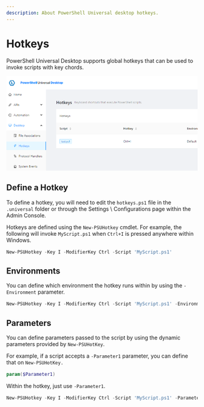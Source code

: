 ```yaml
---
description: About PowerShell Universal desktop hotkeys.
---
```


# Hotkeys

PowerShell Universal Desktop supports global hotkeys that can be used to invoke scripts with key chords.&#x20;

![Hotkeys Page in the Admin Console](<../.gitbook/assets/image (367).png>)

## Define a Hotkey

To define a hotkey, you will need to edit the `hotkeys.ps1` file in the `.universal` folder or through the Settings \ Configurations page within the Admin Console.&#x20;

Hotkeys are defined using the `New-PSUHotkey` cmdlet. For example, the following will invoke `MyScript.ps1` when `Ctrl+I` is pressed anywhere within Windows.&#x20;

```powershell
New-PSUHotkey -Key I -ModifierKey Ctrl -Script 'MyScript.ps1'
```

## Environments&#x20;

You can define which environment the hotkey runs within by using the `-Environment` parameter.&#x20;

```powershell
New-PSUHotkey -Key I -ModifierKey Ctrl -Script 'MyScript.ps1' -Environment 'pwsh'
```

## Parameters&#x20;

You can define parameters passed to the script by using the dynamic parameters provided by `New-PSUHotKey`.&#x20;

For example, if a script accepts a `-Parameter1` parameter, you can define that on `New-PSUHotKey.`

```powershell
param($Parameter1)
```

Within the hotkey, just use `-Parameter1`.&#x20;

```powershell
New-PSUHotkey -Key I -ModifierKey Ctrl -Script 'MyScript.ps1' -Parameter1 'Test'
```
